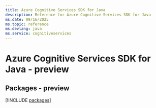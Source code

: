 ```yaml
---
title: Azure Cognitive Services SDK for Java
description: Reference for Azure Cognitive Services SDK for Java
ms.date: 09/16/2025
ms.topic: reference
ms.devlang: java
ms.service: cognitiveservices
---
```

# Azure Cognitive Services SDK for Java - preview
## Packages - preview
[!INCLUDE [packages](cognitive-services-index.md)]